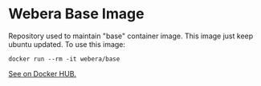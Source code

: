# Webera Base Image

Repository used to maintain "base" container image. This image just keep
ubuntu updated. To use this image:

    docker run --rm -it webera/base

<a href="https://hub.docker.com/repository/docker/webera/base" target="_blank">See on Docker
HUB.</a>

